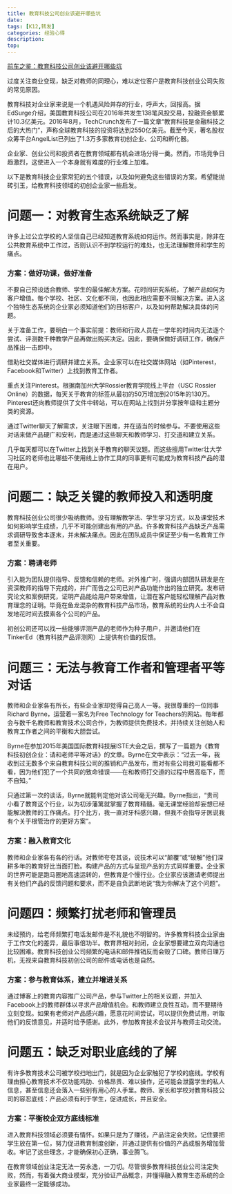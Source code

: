 ```yaml
---
title: 教育科技公司创业该避开哪些坑
date: 
tags: [K12,转发]
categories: 经验心得
description:
top: 
---
```


[前车之鉴：教育科技公司创业该避开哪些坑](http://www.jingmeiti.com/archives/22060)

过度关注商业变现，缺乏对教师的同理心，难以定位客户是教育科技创业公司失败的常见原因。

教育科技对企业家来说是一个机遇风险并存的行业，呼声大，回报高。据EdSurge介绍，美国教育科技公司在2016年共发生138笔风投交易，投融资金额累计10.3亿美元。2016年8月，TechCrunch发布了一篇文章“教育科技是金融科技之后的大热门”，声称全球教育科技的投资将达到2550亿美元。截至今天，著名股权众筹平台AngelList已列出了1.3万多家教育初创企业、公司和孵化器。

企业家、创业公司和投资者在教育领域都有机会进场分得一羹。然而，市场竞争日趋激烈，这使进入一个本身就有难度的行业难上加难。

以下是教育科技企业家常犯的五个错误，以及如何避免这些错误的方案。希望能抛砖引玉，给教育科技领域的初创企业家一些启发。

<!--more-->
# 问题一：对教育生态系统缺乏了解
许多上过公立学校的人坚信自己已经知道教育系统如何运作。然而事实是，除非在公共教育系统中工作过，否则认识不到学校运行的难处，也无法理解教师和学生的痛点。
### 方案：做好功课，做好准备

不要自己预设适合教师、学生的最佳解决方案。花时间研究系统，了解产品如何为客户增值。每个学校、社区、文化都不同，也因此相应需要不同解决方案。进入这个独特生态系统的企业家必须知道他们的目标客户，以及如何帮助解决具体的问题。

关于准备工作，要明白一个事实前提：教师和行政人员在一学年的时间内无法逐个尝试、评测数千种教学产品再做出购买决定。因此，要确保做好调研工作，确保产品推出一击即中。

借助社交媒体进行调研并建立关系。企业家可以在社交媒体网站（如Pinterest，Facebook和Twitter）上找到教育工作者。

重点关注Pinterest。根据南加州大学Rossier教育学院线上平台（USC Rossier Online）的数据，每天关于教育的标签从最初的50万增加到2015年的130万。Pinterest还向教师提供了文件中转站，可以在网站上找到并分享按年级和主题分类的资源。

通过Twitter聊天了解需求，关注眼下困难，并在适当的时候参与。不要使用这些对话来做产品硬广和安利，而是通过这些聊天和教师学习、打交道和建立关系。

几乎每天都可以在Twitter上找到关于教育的聊天议题。而这些擅用Twitter壮大学习社区的老师也比哪些不使用线上协作工具的同事更有可能成为教育科技产品的潜在用户。


# 问题二：缺乏关键的教师投入和透明度

教育科技创业公司很少吸纳教师。没有理解教学法、学生学习方式，以及课堂技术如何影响学生成绩，几乎不可能创建出有用的产品。许多教育科技产品缺乏产品需求调研导致舍本逐末，并未解决痛点。因此在团队成员中保证至少有一名教育工作者至关重要。

### 方案：聘请老师

引入能为团队提供指导、反馈和信赖的老师。对外推广时，强调内部团队研发是在资深教师的指导下完成的，并广而告之公司已对产品功能作出的独立研究。发布研究论文和案例研究，证明产品能给用户带来增值，让潜在客户能轻松理解产品对教育理念的证明。毕竟在鱼龙混杂的教育科技产品市场，教育系统的业内人士不会自发地花时间去摸索各个公司的产品。

初创公司还可以找一些能够评测产品的老师作为种子用户，并邀请他们在TinkerEd（教育科技产品评测网）上提供有价值的反馈。

# 问题三：无法与教育工作者和管理者平等对话

教师和企业家各有所长，有些企业家却觉得自己高人一等。我很尊重的一位同事Richard Byrne，运营着一家名为Free Technology for Teachers的网站。每年都会与数千名教师和教育技术公司合作，为教师提供免费技术，并持续关注创始人和教育工作者之间的平衡和大胆尝试。

Byrne在参加2015年美国国际教育科技展ISTE大会之后，撰写了一篇题为《教育科技初创企业：请和老师平等对话》的文章。Byrne在文中表示：“过去一年，我收到过无数多个来自教育科技公司的推销和产品发布，而对有些公司我可能看都不看，因为他们犯了一个共同的致命错误——在和教师打交道的过程中居高临下，而不自知。”

只通过第一次的谈话，Byrne就能判定他对该公司毫无兴趣。Byrne指出，“贵司小看了教育这个行业，以为初涉藩篱就掌握了教育精髓。毫无课堂经验却妄想已经能解决教师的工作痛点。打个比方，我一直对牙科感兴趣，但我不会指导牙医说我有个关于根管治疗的更好方案”。

### 方案：融入教育文化

教师和企业家各有各的行话。对教师夸夸其谈，说技术可以“颠覆”或“破解”他们深耕多年的教育好比当面打脸。构建产品的方式与呈现产品的方式同样重要。企业家的世界可能是跑马圈地高速运转的，但教育是个慢行业。企业家应该邀请老师提出有关他们产品的反馈问题和要求，而不是自负武断地说“我为你解决了这个问题”。


# 问题四：频繁打扰老师和管理员

未经预约，给老师频繁打电话发邮件是不礼貌也不明智的。许多教育科技企业家由于工作文化的差异，最后事倍功半。教育界相对封闭，企业家想要建立双向沟通也比较困难。教育科技创业公司频繁的电话和邮件推销反而会毁了口碑。教师日理万机，无视来自教育科技初创公司的邮件或电话也是自然。

### 方案：参与教育体系，建立并增进关系

通过博客上的教育内容推广公司产品，参与Twitter上的相关议题，并加入Facebook上的教师群体以寻求产品增值机会。和教师建立良性互动，而不要期待立刻变现。如果有老师对产品感兴趣，愿意花时间尝试，可以提供免费试用，听取他们的反馈意见，并适时给予感谢。此外，参加教育技术会议并与教师主动交流。


# 问题五：缺乏对职业底线的了解

有许多教育技术公司被学校扫地出门，就是因为企业家触犯了学校的底线。学校有理由担心教育技术不仅功能鸡肋、价格昂贵、难以操作，还可能会泄露学生的私人信息，甚至信息还会落入一些别有用心的人手里。教师、家长和学校对教育科技公司的容忍底线：产品必须有利于学生，促进成长，并且安全。

### 方案：平衡校企双方底线标准

进入教育科技领域必须要有情怀。如果只是为了赚钱，产品注定会失败。记住要把学生放在第一位，努力促进教育制度创新，并通过提供有价值的产品或服务增加营收。牢记了这些理念，才能确保初心正确，事业腾飞。

在教育领域创业注定无法一劳永逸，一刀切。尽管很多教育科技创业公司注定失败，然而，有着强大商业模型，充分验证产品概念，并懂得融入教育生态系统的企业家最终一定能够成功。
